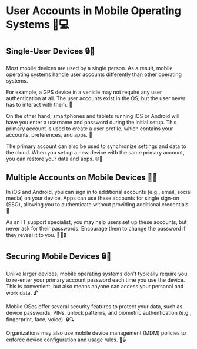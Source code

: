 # User Accounts in Mobile Operating Systems 📱💻

## Single-User Devices 🔒️👤
Most mobile devices are used by a single person. As a result, mobile operating systems handle user accounts differently than other operating systems.

For example, a GPS device in a vehicle may not require any user authentication at all. The user accounts exist in the OS, but the user never has to interact with them. 🚗️

On the other hand, smartphones and tablets running iOS or Android will have you enter a username and password during the initial setup. This primary account is used to create a user profile, which contains your accounts, preferences, and apps. 📱

The primary account can also be used to synchronize settings and data to the cloud. When you set up a new device with the same primary account, you can restore your data and apps. 🌐💾

## Multiple Accounts on Mobile Devices 👥📱
In iOS and Android, you can sign in to additional accounts (e.g., email, social media) on your device. Apps can use these accounts for single sign-on (SSO), allowing you to authenticate without providing additional credentials. 🔑

As an IT support specialist, you may help users set up these accounts, but never ask for their passwords. Encourage them to change the password if they reveal it to you. 🙅‍♂️🔒

## Securing Mobile Devices 🔒️📱
Unlike larger devices, mobile operating systems don't typically require you to re-enter your primary account password each time you use the device. This is convenient, but also means anyone can access your personal and work data. 🔓

Mobile OSes offer several security features to protect your data, such as device passwords, PINs, unlock patterns, and biometric authentication (e.g., fingerprint, face, voice). 🔒🔍

Organizations may also use mobile device management (MDM) policies to enforce device configuration and usage rules. 📱🔒